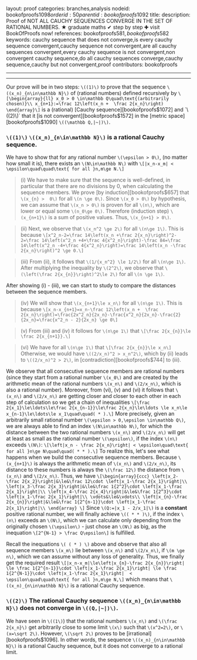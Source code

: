 layout: proof
categories: branches,analysis
nodeid: bookofproofs$1098
orderid: 50
parentid: bookofproofs$1092
title: 
description:  Proof of NOT ALL CAUCHY SEQUENCES CONVERGE IN THE SET OF RATIONAL NUMBERS. &#9733; graduate maths &#10004; step by step &#10010; visit BookOfProofs now!
references: bookofproofs$581,bookofproofs$582
keywords: cauchy sequence that does not converge,is every cauchy sequence convergent,cauchy sequence not convergent,are all cauchy sequences convergent,every cauchy sequence is not convergent,non convergent cauchy sequence,do all cauchy sequences converge,cauchy sequence,cauchy but not convergent,proof
contributors: bookofproofs

---


---

Our prove will be in two steps: `\((1)\)` to prove that the sequence `\((x_n)_{n\in\mathbb N}\)` of (rational numbers) defined recursively by 
`\[\begin{array}{ll}
x_0 > 0 \in\mathbb Q\quad\text{(arbitrarily chosen)}\\
x_{n+1}:=\frac 12\left(x_n +  \frac 2{x_n}\right)
\end{array}\]`
is a (rational) [Cauchy sequence][bookofproofs$1072] and `\((2)\)` that it [is not convergent][bookofproofs$1572] in the [metric space][bookofproofs$1090] `\((\mathbb Q,|~|)\)`.

### `\((1)\)` `\((x_n)_{n\in\mathbb N}\)` is a rational Cauchy sequence.

We have to show that for any rational number `\(\epsilon > 0\)`, (no matter how small it is), there exists an `\(N\in\mathbb N\)` with
`\[|x_n-x_m| < \epsilon\quad\quad\text{ for all }n,m\ge N.\]`

> (i) We have to make sure that the sequence is well-defined, in particular that there are no divisions by 0, when calculating the sequence members. We prove [by induction][bookofproofs$657] that `\(x_{n} >  0\)` for all `\(n \ge 0\)`. Since `\(x_0 > 0\)` by hypothesis, we can assume that `\(x_n > 0\)` is proven for all `\(n\)`, which are lower or equal some `\(n_0\ge 0\)`. Therefore (induction step) `\(x_{n+1}\)` is a sum of positive values. Thus, `\(x_{n+1} > 0\)`.

> (ii) Next, we observe that `\(x_n^2 \ge 2\)` for all `\(n\ge 1\)`. This is because
`\[x^2_n-2=\frac 14\left(x_n +\frac 2{x_n}\right)^2-2=\frac 14\left(x^2_n +4+\frac 4{x^2_n}\right)-\frac 84=\frac 14\left(x^2_n -4+\frac 4{x^2_n}\right)=\frac 14\left(x_n -\frac 2{x_n}\right)^2 \ge 0.\]`

> (iii) From (ii), it follows that `\(1/{x_n^2} \le 1/2\)` for all `\(n\ge 1\)`. After multiplying the inequality by `\(2^2\)`, we observe that `\(\left(\frac 2{x_{n}}\right)^2\le 2\)` for all `\(n \ge 1\)`.

After showing (i) - (iii), we can start to study to compare the distances between the sequence members.

> (iv)  We will show that `\(x_{n+1}\le x_n\)` for all `\(n\ge 1\)`. This is because
`\[x_n-x_{n+1}=x_n-\frac 12\left(x_n +  \frac 2{x_n}\right)=\frac{2x^2_n}{2x_n}-\frac{x^2_n}{2x_n}-\frac{2}{2x_n}=\frac{x^2_n - 2}{2x_n} \ge 0\]`

> (v) From (iii) and (iv) it follows for `\(n\ge 1\)` that 
`\[\frac 2{x_{n}}\le \frac 2{x_{n+1}}.\]`

> (vi) We have for all `\(n\ge 1\)` that 
`\[\frac 2{x_{n}}\le x_n\]`
Otherwise, we would have `\((2/x_n)^2 > x_n^2\)`, which by (ii) leads to `\((2/x_n)^2 > 2\)`, in [contradiction][bookofproofs$744] to (iii).

We observe that all consecutive sequence members are rational numbers (since they start from a rational number `\(x_0\)` and are created by the arithmetic mean of the rational numbers `\(x_n\)` and `\(2/x_n\)`, which is also a rational number). Moreover, from (vi), (v) and (vi) it follows that `\(x_n\)` and `\(2/x_n\)` are getting closer and closer to each other in each step of calculation so we get a chain of inequalities 
`\[\frac 2{x_1}\le\ldots\le\frac 2{x_{n-1}}\le\frac 2{x_n}\le\ldots \le x_n\le x_{n-1}\le\ldots\le x_1\quad\quad( * ).\]`
More precisely, given an arbitrarily small rational number `\(\epsilon > 0,\epsilon \in\mathbb Q\)`, we are always able to find an index `\(N\in\mathbb N\)`, for which the distance between the two rational numbers `\(x_n\)` and `\(2/x_n\)` will get at least as small as the rational number `\(\epsilon\)`, if the index `\(n\)` exceeds `\(N\)`:
`\[\left|x_n - \frac 2{x_n}\right| < \epsilon\quad\text{ for all }n\ge N\quad\quad( * * ).\]`
To realize this, let's see what happens when we build the consecutive sequence members. Because `\(x_{n+1}\)` is always the arithmetic mean of `\(x_n\)` and `\(2/x_n\)`, its distance to these numbers is always the `\(\frac 12\)` the distance from `\(x_n\)` and `\(2/x_n\)`. Thus, we have 
`\[\begin{array}{ccc}
\left|x_2-\frac 2{x_2}\right|&\le&\frac 12\cdot \left|x_1-\frac 2{x_1}\right|\\
\left|x_3-\frac 2{x_3}\right|&\le&\frac 1{2^2}\cdot \left|x_1-\frac 2{x_1}\right|\\
\left|x_4-\frac 2{x_4}\right|&\le&\frac 1{2^3}\cdot \left|x_1-\frac 2{x_1}\right|\\
\vdots&\le&\vdots\\
\left|x_{n}-\frac 2{x_{n}}\right|&\le&\frac 1{2^{n-1}}\cdot \left|x_1-\frac 2{x_1}\right|\\
\end{array}
\]`
Since `\(Q:=|x_1 - 2/x_1|\)` is a __constant__ positive rational number, we will finally achieve `\(( * * )\)`, if the index `\(n\)` exceeds an `\(N\)`, which we can calculate only depending from the originally chosen `\(\epsilon\)` - just chose an `\(N\)` as big, as the inequation `\[2^{N-1} > \frac Q\epsilon\]` is fulfilled. 

Recall the inequations `\( ( * ) \)` above and observe that also all sequence members `\(x_m\)` lie between  `\(x_n\)` and `\(2/x_n\)`, if `\(m \ge n\)`, which we can assume without any loss of generality. Thus, we finally get the required result
`\[|x_n-x_m|\le\left|x_{n}-\frac 2{x_{n}}\right| \le \frac 1{2^{n-1}}\cdot \left|x_1-\frac 2{x_1}\right| \le \frac 1{2^{N-1}}\cdot \left|x_1-\frac 2{x_1}\right|  < \epsilon\quad\quad\text{ for all }n,m\ge N,\]`
which means that `\((x_n)_{n\in\mathbb N}\)` is a rational Cauchy sequence.

### `\((2)\)` The rational Cauchy sequence `\((x_n)_{n\in\mathbb N}\)` does not converge in `\((Q,|~|)\)`.

We have seen in `\((1\)`) that the rational numbers `\(x_n\)` and `\(\frac 2{x_n}\)` get arbitrarily close to some limit `\(x\)` such that `\(x^2=2\)`, or `\(x=\sqrt 2\)`. However, `\(\sqrt 2\)` proves to be [irrational][bookofproofs$1096]. In other words, the sequence `\((x_n)_{n\in\mathbb N}\)` is a rational Cauchy sequence, but it does not converge to a rational limit.
